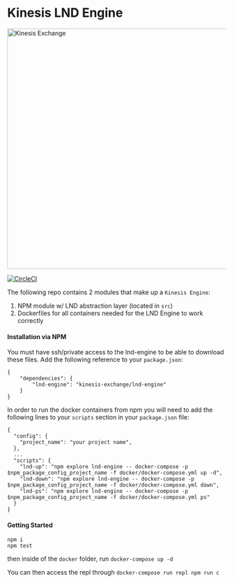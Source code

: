# Kinesis LND Engine

<img src="https://kines.is/logo.png" alt="Kinesis Exchange" width="550">

[![CircleCI](https://circleci.com/gh/kinesis-exchange/lnd-engine.svg?style=svg&circle-token=47c81b3a717f062885f159dfded078e134413db1)](https://circleci.com/gh/kinesis-exchange/lnd-engine)

The following repo contains 2 modules that make up a `Kinesis Engine`:

1. NPM module w/ LND abstraction layer (located in `src`)
2. Dockerfiles for all containers needed for the LND Engine to work correctly

#### Installation via NPM

You must have ssh/private access to the lnd-engine to be able to download these files. Add the following reference to your `package.json`:

```
{
    "dependencies": {
        "lnd-engine": "kinesis-exchange/lnd-engine"
    }
}
```

In order to run the docker containers from npm you will need to add the following lines to your `scripts` section in your `package.json` file:

```
{
  "config": {
    "project_name": "your project name",
  },
  ...
  "scripts": {
    "lnd-up": "npm explore lnd-engine -- docker-compose -p $npm_package_config_project_name -f docker/docker-compose.yml up -d",
    "lnd-down": "npm explore lnd-engine -- docker-compose -p $npm_package_config_project_name -f docker/docker-compose.yml down",
    "lnd-ps": "npm explore lnd-engine -- docker-compose -p $npm_package_config_project_name -f docker/docker-compose.yml ps"
  }
}
```

#### Getting Started

```
npm i
npm test
```

then inside of the `docker` folder, run `docker-compose up -d`

You can then access the repl through `docker-compose run repl npm run c`

